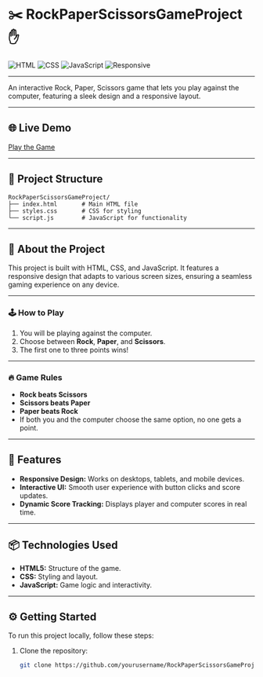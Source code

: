 # ✂️ RockPaperScissorsGameProject ✋

![HTML](https://img.shields.io/badge/HTML-5-orange.svg) ![CSS](https://img.shields.io/badge/CSS-3-blue.svg) ![JavaScript](https://img.shields.io/badge/JavaScript-ES6-yellow.svg) ![Responsive](https://img.shields.io/badge/Responsive-Design-green.svg)

---

An interactive Rock, Paper, Scissors game that lets you play against the computer, featuring a sleek design and a responsive layout.

---

## 🌐 Live Demo

[Play the Game](https://elorf-lahcen.github.io/RockPaperScissorsGameProject/)

---

## 📁 Project Structure

```plaintext
RockPaperScissorsGameProject/
├── index.html       # Main HTML file
├── styles.css       # CSS for styling
└── script.js        # JavaScript for functionality
```
---

## 📖 About the Project
This project is built with HTML, CSS, and JavaScript. It features a responsive design that adapts to various screen sizes, ensuring a seamless gaming experience on any device.

---

### 🕹️ How to Play
1. You will be playing against the computer.
2. Choose between **Rock**, **Paper**, and **Scissors**.
3. The first one to three points wins!

---

### 🔥 Game Rules
- **Rock beats Scissors**
- **Scissors beats Paper**
- **Paper beats Rock**
- If both you and the computer choose the same option, no one gets a point.

---

## 🎨 Features
- **Responsive Design:** Works on desktops, tablets, and mobile devices.
- **Interactive UI:** Smooth user experience with button clicks and score updates.
- **Dynamic Score Tracking:** Displays player and computer scores in real time.

--- 

## 📦 Technologies Used
- **HTML5:** Structure of the game.
- **CSS:** Styling and layout.
- **JavaScript:** Game logic and interactivity.

---

## ⚙️ Getting Started
To run this project locally, follow these steps:

1. Clone the repository:
   ```bash
   git clone https://github.com/yourusername/RockPaperScissorsGameProject.git

